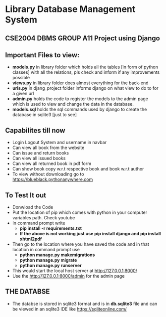 # Library Database Management System
## CSE2004 DBMS GROUP A11 Project using Django

## Important Files to view:
* **models.py** in library folder which holds all the tables [in form of python classes] with all the relations, pls check and inform if any improvements possible
* **views.py** in library folder does almost everything for the back-end
* **urls.py** in djang_project folder informs django on what view to do to for a given url
* **admin.py** holds the code to register the models to the admin page which is used to view and change the data in the database.
* **models.sql** holds the sql commands used by django to create the database in sqlite3 [just to see]

## Capabilites till now
* Login Logout System and username in navbar
* Can view all book from the website
* Can issue and return books
* Can view all issued books
* Can view all returned book in pdf form
* Can show book copy w.r.t respective book and book w.r.t author
* To view without downloading go to https://blueblack.pythonanywhere.com

## To Test It out
* Donwload the Code
* Put the location of pip which comes with python in your computer variables path. Check youtube
* In command prompt write
  * **pip install -r requirements.txt**
  * **If the above is not working just use pip install django and pip install xhtml2pdf**
* Then go to the location where you have saved the code and in that location in command prompt use 
  * **python manage.py makemigrations**
  * **python manage.py migrate**
  * **python manage.py runserver**
* This would start the local host server at http://127.0.0.1:8000/
* Use the http://127.0.0.1:8000/admin for the admin page

## THE DATABSE 
* The databse is stored in sqlite3 format and is in **db.sqlite3** file and can be viewed in an sqlite3 IDE like https://sqliteonline.com/

